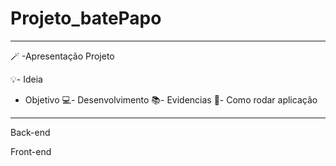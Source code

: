 # Projeto_batePapo

---------------------

🪄 -Apresentação Projeto

💡- Ideia
  - Objetivo
💻- Desenvolvimento
📚- Evidencias
🔧- Como rodar aplicação

--------------

Back-end

Front-end

